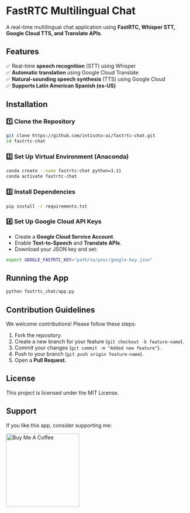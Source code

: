 # FastRTC Multilingual Chat

A real-time multilingual chat application using **FastRTC, Whisper STT, Google Cloud TTS, and Translate APIs**.

## Features
✅ Real-time **speech recognition** (STT) using Whisper  
✅ **Automatic translation** using Google Cloud Translate  
✅ **Natural-sounding speech synthesis** (TTS) using Google Cloud  
✅ **Supports Latin American Spanish (es-US)**  

## Installation

### 1️⃣ Clone the Repository
```sh
git clone https://github.com/intisoto-ai/fastrtc-chat.git
cd fastrtc-chat
```

### 2️⃣ Set Up Virtual Environment (Anaconda)
```sh
conda create --name fastrtc-chat python=3.11
conda activate fastrtc-chat
```

### 3️⃣ Install Dependencies
```sh
pip install -r requirements.txt
```

### 4️⃣ Set Up Google Cloud API Keys
- Create a **Google Cloud Service Account**.
- Enable **Text-to-Speech** and **Translate APIs**.
- Download your JSON key and set:
```sh
export GOOGLE_FASTRTC_KEY="path/to/your/google-key.json"
```

## Running the App
```sh
python fastrtc_chat/app.py
```

## Contribution Guidelines
We welcome contributions! Please follow these steps:
1. Fork the repository.
2. Create a new branch for your feature (`git checkout -b feature-name`).
3. Commit your changes (`git commit -m "Added new feature"`).
4. Push to your branch (`git push origin feature-name`).
5. Open a **Pull Request**.

## License
This project is licensed under the MIT License.

## Support
If you like this app, consider supporting me:

<a href="https://www.buymeacoffee.com/intisoto" target="_blank">
    <img src="https://img.buymeacoffee.com/button-api/?text=Buy me a coffee&emoji=☕&slug=intisoto&button_colour=FFDD00&font_colour=000000&font_family=Arial&outline_colour=000000&coffee_colour=ffffff" 
    alt="Buy Me A Coffee" width="200">
</a>
